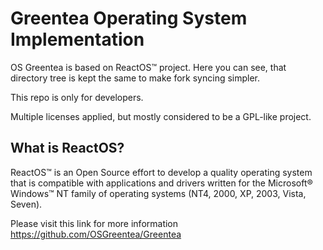 # Greentea Operating System Implementation

OS Greentea is based on ReactOS™ project. Here you can see, that directory tree is kept the same to make fork syncing simpler.

This repo is only for developers.

Multiple licenses applied, but mostly considered to be a GPL-like project.

What is ReactOS?
---

ReactOS™ is an Open Source effort to develop a quality operating system that is
compatible with applications and drivers written for the Microsoft® Windows™ NT
family of operating systems (NT4, 2000, XP, 2003, Vista, Seven).

Please visit this link for more information https://github.com/OSGreentea/Greentea

